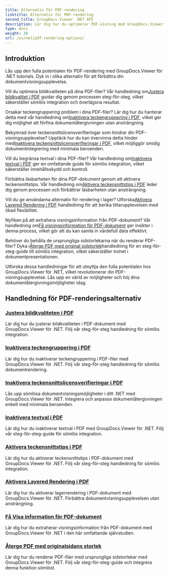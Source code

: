 ```yaml
---
title: Alternativ för PDF-rendering
linktitle: Alternativ för PDF-rendering
second_title: GroupDocs.Viewer .NET API
description: Lär dig hur du optimerar PDF-visning med GroupDocs.Viewer .NET tutorials. Utforska PDF-renderingsalternativ som att justera bildkvalitet och inaktivera textval.
type: docs
weight: 38
url: /sv/net/pdf-rendering-options/
---
```


## Introduktion

Lås upp den fulla potentialen för PDF-rendering med GroupDocs.Viewer för .NET tutorials. Dyk in i olika alternativ för att förbättra din dokumentvisningsupplevelse.

 Vill du optimera bildkvaliteten på dina PDF-filer? Vår handledning om[Justera bildkvalitet i PDF](./adjust-image-quality-pdf/) guidar dig genom processen steg-för-steg, vilket säkerställer sömlös integration och överlägsna resultat.

 Orsakar teckengruppering problem i dina PDF-filer? Lär dig hur du hanterar detta med vår handledning om[Inaktivera teckengruppering i PDF](./disable-characters-grouping-pdf/), vilket ger dig möjlighet att förfina dokumentåtergivningen utan ansträngning.

 Bekymrad över teckensnittslicensverifieringar som hindrar din PDF-visningsupplevelse? Upptäck hur du kan övervinna detta hinder med[Inaktivera teckensnittslicensverifieringar i PDF](./disable-font-license-verifications-pdf/), vilket möjliggör smidig dokumentintegrering med minimala beroenden.

Vill du begränsa textval i dina PDF-filer? Vår handledning om[Inaktivera textval i PDF](./disable-text-selection-pdf/) ger en omfattande guide för sömlös integration, vilket säkerställer innehållsskydd och kontroll.

 Förbättra läsbarheten för dina PDF-dokument genom att aktivera teckensnittstips. Vår handledning om[Aktivera teckensnittstips i PDF](./enable-font-hinting-pdf/) leder dig genom processen och förbättrar läsbarheten utan ansträngning.

 Vill du ge användarna alternativ för rendering i lager? Utforska[Aktivera Layered Rendering i PDF](./enable-layered-rendering-pdf/) handledning för att berika tittarupplevelsen med ökad flexibilitet.

 Nyfiken på att extrahera visningsinformation från PDF-dokument? Vår handledning om[Få visningsinformation för PDF-dokument](./get-view-info-pdf-document/) ger insikter i denna process, vilket gör att du kan samla in värdefull data effektivt.

 Behöver du behålla de ursprungliga sidstorlekarna när du renderar PDF-filer? Dyka i[Återge PDF med original sidstorlek](./render-pdf-original-page-size/)handledning för en steg-för-steg-guide till sömlös integration, vilket säkerställer trohet i dokumentpresentationen.

Utforska dessa handledningar för att utnyttja den fulla potentialen hos GroupDocs.Viewer för .NET, vilket revolutionerar din PDF-visningsupplevelse. Lås upp en värld av möjligheter och höj dina dokumentåtergivningsmöjligheter idag.
## Handledning för PDF-renderingsalternativ
### [Justera bildkvaliteten i PDF](./adjust-image-quality-pdf/)
Lär dig hur du justerar bildkvaliteten i PDF-dokument med GroupDocs.Viewer för .NET. Följ vår steg-för-steg handledning för sömlös integration.
### [Inaktivera teckengruppering i PDF](./disable-characters-grouping-pdf/)
Lär dig hur du inaktiverar teckengruppering i PDF-filer med GroupDocs.Viewer för .NET. Följ vår steg-för-steg handledning för sömlös dokumentrendering.
### [Inaktivera teckensnittslicensverifieringar i PDF](./disable-font-license-verifications-pdf/)
Lås upp sömlösa dokumentvisningsmöjligheter i ditt .NET med GroupDocs.Viewer för .NET. Integrera och anpassa dokumentåtergivningen enkelt med minimala beroenden.
### [Inaktivera textval i PDF](./disable-text-selection-pdf/)
Lär dig hur du inaktiverar textval i PDF med GroupDocs.Viewer för .NET. Följ vår steg-för-steg-guide för sömlös integration.
### [Aktivera teckensnittstips i PDF](./enable-font-hinting-pdf/)
Lär dig hur du aktiverar teckensnittstips i PDF-dokument med GroupDocs.Viewer för .NET. Följ vår steg-för-steg handledning för sömlös integration.
### [Aktivera Layered Rendering i PDF](./enable-layered-rendering-pdf/)
Lär dig hur du aktiverar lagerrendering i PDF-dokument med GroupDocs.Viewer för .NET. Förbättra dokumentvisningsupplevelsen utan ansträngning.
### [Få Visa information för PDF-dokument](./get-view-info-pdf-document/)
Lär dig hur du extraherar visningsinformation från PDF-dokument med GroupDocs.Viewer för .NET i den här omfattande självstudien.
### [Återge PDF med originalsidans storlek](./render-pdf-original-page-size/)
Lär dig hur du renderar PDF-filer med ursprungliga sidstorlekar med GroupDocs.Viewer för .NET. Följ vår steg-för-steg-guide och integrera denna funktion sömlöst.